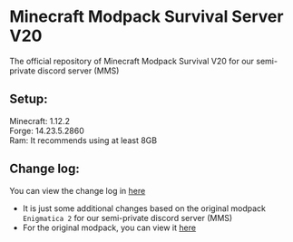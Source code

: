 # Minecraft Modpack Survival Server V20

The official repository of Minecraft Modpack Survival V20 for our semi-private discord server (MMS)
 
## Setup:

Minecraft: 1.12.2  
Forge: 14.23.5.2860  
Ram: It recommends using at least 8GB

## Change log:

You can view the change log in [here](https://github.com/ElementBlend/ModpackSurvivalV20/blob/main/CHANGELOG.md)  
* It is just some additional changes based on the original modpack `Enigmatica 2` for our semi-private discord server (MMS)  
* For the original modpack, you can view it [here](https://www.curseforge.com/minecraft/modpacks/enigmatica2)
